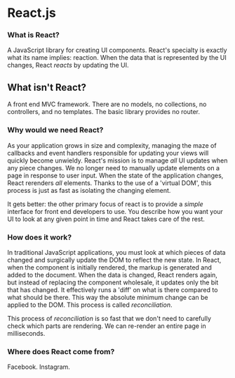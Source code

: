 # React.js

### What is React?

A JavaScript library for creating UI components. React's specialty is
exactly what its name implies: reaction. When the data that is
represented by the UI changes, React *reacts* by updating the UI.

## What isn't React?

A front end MVC framework. There are no models, no collections, no 
controllers, and no templates. The basic library provides no router.

### Why would we need React?

As your application grows in size and complexity, managing the maze of
callbacks and event handlers responsible for updating your views will
quickly become unwieldy. React's mission is to manage *all* UI updates
when any piece changes. We no longer need to manually update elements
on a page in response to user input. When the state of the application
changes, React rerenders *all* elements. Thanks to the use of a 'virtual
DOM', this process is just as fast as isolating the changing element.

It gets better: the other primary focus of react is to provide a
*simple* interface for front end developers to use. You describe how you
want your UI to look at any given point in time and React takes care 
of the rest.

### How does it work?

In traditional JavaScript applications, you must look at which pieces of
data changed and surgically update the DOM to reflect the new state. In
React, when the component is initially rendered, the markup is generated
and added to the document. When the data is changed, React renders
again, but instead of replacing the component wholesale, it updates only
the bit that has changed. It effectively runs a 'diff' on what is there
compared to what should be there. This way the absolute minimum change
can be applied to the DOM. This process is called *reconciliation*.

This process of *reconciliation* is so fast that we don't need to
carefully check which parts are rendering. We can re-render an entire
page in milliseconds. 

### Where does React come from?
Facebook. Instagram.
